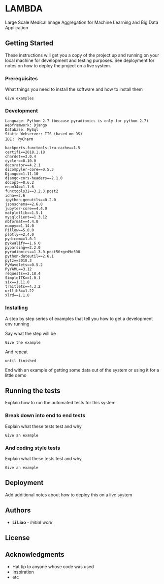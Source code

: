 # LAMBDA
Large Scale Medical Image Aggregation for Machine Learning and Big Data Application

## Getting Started

These instructions will get you a copy of the project up and running on your local machine for development and testing purposes. See deployment for notes on how to deploy the project on a live system.

### Prerequisites

What things you need to install the software and how to install them

```
Give examples
```

### Development
```
Language: Python 2.7 (because pyradiomics is only for python 2.7)
Webframwork: Django
Database: MySql
Static Webserver: IIS (based on OS)
IDE： PyCharm
```
```
backports.functools-lru-cache==1.5
certifi==2018.1.18
chardet==3.0.4
cycler==0.10.0
decorator==4.2.1
dicompyler-core==0.5.3
Django==1.11.10
django-cors-headers==2.1.0
docopt==0.6.2
enum34==1.1.6
functools32==3.2.3.post2
idna==2.6
ipython-genutils==0.2.0
jsonschema==2.6.0
jupyter-core==4.4.0
matplotlib==1.5.1
mysqlclient==1.3.12
nbformat==4.4.0
numpy==1.14.0
Pillow==5.0.0
plotly==2.4.0
pydicom==1.0.1
pykwalify==1.6.0
pyparsing==2.2.0
pyradiomics==1.3.0.post50+ged9e300
python-dateutil==2.6.1
pytz==2018.3
PyWavelets==0.5.2
PyYAML==3.12
requests==2.18.4
SimpleITK==1.0.1
six==1.11.0
traitlets==4.3.2
urllib3==1.22
xlrd==1.1.0
```

### Installing

A step by step series of examples that tell you how to get a development env running

Say what the step will be

```
Give the example
```

And repeat

```
until finished
```

End with an example of getting some data out of the system or using it for a little demo

## Running the tests

Explain how to run the automated tests for this system

### Break down into end to end tests

Explain what these tests test and why

```
Give an example
```

### And coding style tests

Explain what these tests test and why

```
Give an example
```

## Deployment

Add additional notes about how to deploy this on a live system

## Authors

* **Li Liao** - *Initial work* 

## License


## Acknowledgments

* Hat tip to anyone whose code was used
* Inspiration
* etc


